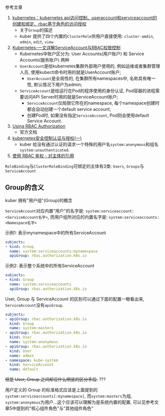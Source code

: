 参考文章

1. [kubernetes：kubernetes api访问控制、useraccount和serviceaccount的创建和绑定、rbac基于角色的访问授权](https://blog.csdn.net/weixin_43384009/article/details/105980976)
    - 关于`Group`的描述
    - kuber 提供了四个内置的`ClusterRole`供用户直接使用: `cluster-amdin`, `admin`, `edit`, `view`
2. [Kubernetes-一文详解ServiceAccount与RBAC权限控制](https://blog.51cto.com/mageedu/2553145)
    - Kubernetes中账户区分为: User Accounts(用户账户) 和 Service Accounts(服务账户) 两种
    - `UserAccount`是给kubernetes集群外部用户使用的, 例如运维或者集群管理人员, 使用kubectl命令时用的就是UserAccount账户;
        - `UserAccount`是全局性的, 在集群所有namespaces中, 名称具有唯一性, 默认情况下用户为admin;
    - `ServiceAccount`是给运行在Pod的程序使用的身份认证, Pod容器的进程需要访问API Server时用的就是ServiceAccount账户;
       - `ServiceAccount`仅局限它所在的namespace, 每个namespace创建时都会自动创建一个default service account;
       - 创建Pod时, 如果没有指定`ServiceAccount`, Pod则会使用default Service Account.
3. [Using RBAC Authorization](https://kubernetes.io/docs/reference/access-authn-authz/rbac/)
    - 官方文档
4. [kubernetes安全控制认证与授权(一)](https://blog.csdn.net/yan234280533/article/details/75808048)
    - kuber 给没有通过认证的请求一个特殊的用户名`system:anonymous`和组名`system:unauthenticated`.
5. [使用 RBAC 鉴权 - 对主体的引用](https://kubernetes.io/zh/docs/reference/access-authn-authz/rbac/#referring-to-subjects)


`RoleBinding`与`ClusterRoleBinding`可绑定的主体有3类: `Users`, `Groups`与`ServiceAccount`

## Group的含义

kuber 拥有"用户组"(Group)的概念

`ServiceAccount`对应内置"用户"的名字是: `system:serviceaccount:<ServiceAccount名字>`, 而用户组所对应的内置名字是: `system:serviceaccounts:<Namespace名字>`

示例1: 表示mynamespace中的所有ServiceAccount

```yaml
subjects:
- kind: Group
  name: system:serviceaccounts:mynamespace
  apiGroup: rbac.authorization.k8s.io
```

示例2: 表示整个系统中的所有ServiceAccount

```yaml
subjects:
- kind: Group
  name: system:serviceaccounts
  apiGroup: rbac.authorization.k8s.io
```

User, Group 与 ServiceAccount 的区别可以通过下面的配置一眼看出来, `ServiceAccount`没有`apiGroup`.

```yaml
subjects:
- apiGroup: rbac.authorization.k8s.io
  kind: Group
  name: system:masters
- apiGroup: rbac.authorization.k8s.io
  kind: User
  name: system:anonymous
- apiGroup: rbac.authorization.k8s.io
  kind: User
  name: admin
- namespace: kube-system
  kind: ServiceAccount
  name: default
```

~~但是 User, Group 之间却没什么明显的区分手段.~~ ???

用户定义的 Group 的标准格式应该是上面提到的`system:serviceaccounts[:mynamespace]`, 而`system:masters`为组, `system:anonymous`为用户...这个应该可以理解为是系统内置的配置, 可以见参考文章5中提到的"核心组件角色"与"其他组件角色"
